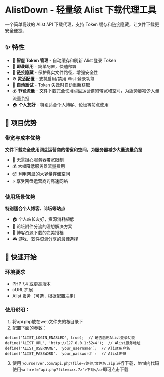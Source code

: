 # AlistDown - 轻量级 Alist 下载代理工具

一个简单高效的 Alist API 下载代理，支持 Token 缓存和链接隐藏，让文件下载更安全便捷。

## ✨ 特性
- 🔐 **智能 Token 管理** - 自动缓存和刷新 Alist 登录 Token
- 🚀 **即装即用** - 简单配置，快速部署
- 🔗 **链接隐藏** - 保护真实文件路径，增强安全性
- ⚙️ **灵活配置** - 支持启用/禁用 Alist 登录功能
- 🔄 **自动重试** - Token 失效时自动重新获取
- 💰 **节省流量** - 文件下载完全使用网盘运营商的带宽和空间，为服务器减少大量流量负担
- 🏠 **个人友好** - 特别适合个人博客、论坛等站点使用

## 🎯 项目优势
### 带宽与成本优势
**文件下载完全使用网盘运营商的带宽和空间，为服务器减少大量流量负担**
- 🚫 无需担心服务器带宽限制
- 💰 大幅降低服务器流量费用
- 📦 利用网盘的大容量存储空间
- ⚡ 享受网盘运营商的高速网络

### 使用场景优势
**特别适合个人博客、论坛等站点**
- 🏠 个人站长友好，资源消耗极低
- 💬 论坛附件分流的理想解决方案
- 📝 博客资源下载的完美搭档
- 🎮 游戏、软件资源分享的最佳选择

## 🚀 快速开始

### 环境要求

- PHP 7.4 或更高版本
- cURL 扩展
- Alist 服务（可选，根据配置决定）

### 使用说明：
1. 将api.php放在web文件夹的根目录下
2. 配置下面的参数：
``` // Alist配置参数
define('ALIST_LOGIN_ENABLED', true);  // 是否启用Alist登录功能
define('ALIST_URL', 'http://127.0.0.1:5244');  // Alist服务地址
define('ALIST_USERNAME', 'your_username');  // Alist用户名
define('ALIST_PASSWORD', 'your_password');  // Alist密码
```
3. 使用 `yourserver.com/api.php?file=/路径/文件名.zip` 进行下载，html内代码使用`<a href="api.php?file=xxx.7z">下载</a>`即可点击下载


